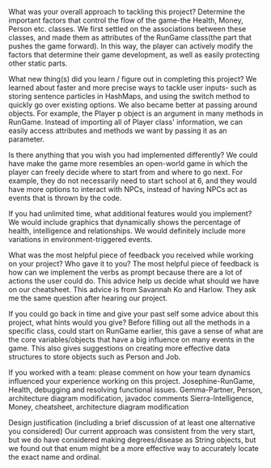 What was your overall approach to tackling this project?
Determine the important factors that control the flow of the game-the Health, Money, Person etc. classes. We first settled on the associations between these classes, and made them as attributes of the RunGame class(the part that pushes the game forward). In this way, the player can actively modify the factors that determine their game development, as well as easily protecting other static parts. 

What new thing(s) did you learn / figure out in completing this project?
We learned about faster and more precise ways to tackle user inputs- such as storing sentence particles in HashMaps, and using the switch method to quickly go over existing options. We also became better at passing around objects. For example, the Player p object is an argument in many methods in RunGame. Instead of importing all of Player class' information, we can easily access attributes and methods we want by passing it as an parameter.

Is there anything that you wish you had implemented differently?
We could have make the game more resembles an open-world game in which the player can freely decide where to start from and where to go next. For example, they do not necessarily need to start school at 6, and they would have more options to interact with NPCs, instead of having NPCs act as events that is thrown by the code. 

If you had unlimited time, what additional features would you implement?
We would include graphics that dynamically shows the percentage of health, intelligence and relationships. We would definitely include more variations in environment-triggered events. 

What was the most helpful piece of feedback you received while working on your project? Who gave it to you?
The most helpful piece of feedback is how can we implement the verbs as prompt because there are a lot of actions the user could do. This advice help us decide what should we have on our cheatsheet. This advice is from Savannah Ko and Harlow. They ask me the same question after hearing our project.

If you could go back in time and give your past self some advice about this project, what hints would you give?
Before filling out all the methods in a specific class, could start on RunGame earlier, this gave a sense of what are the core variables/objects that have a big influence on many events in the game. This also gives suggestions on creating more effective data structures to store objects such as Person and Job. 

If you worked with a team: please comment on how your team dynamics influenced your experience working on this project.
Josephine-RunGame, Health, debugging and resolving functional issues.
Gemma-Partner, Person, architecture diagram modification, javadoc comments
Sierra-Intelligence, Money, cheatsheet, architecture diagram modification

Design justification (including a brief discussion of at least one alternative you considered)
Our current approach was consistent from the very start, but we do have considered making degrees/disease as String objects, but we found out that enum might be a more effective way to accurately locate the exact name and ordinal. 
